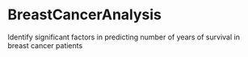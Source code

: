 # BreastCancerAnalysis
Identify significant factors in predicting number of years of survival in breast cancer patients
